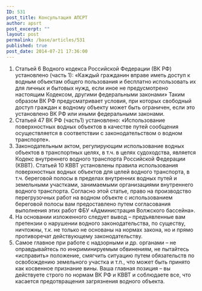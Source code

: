 ```yaml
---
ID: 531
post_title: Консультация АПСРТ
author: apsrt
post_excerpt: ""
layout: post
permalink: /base/articles/531
published: true
post_date: 2014-07-21 17:36:00
---
```

1. Статьей 6 Водного кодекса Российской Федерации (ВК РФ) установлено (часть 1): «Каждый гражданин вправе иметь доступ к водным объектам общего пользования и бесплатно использовать их для личных и бытовых нужд, если иное не предусмотрено настоящим Кодексом, другими федеральными законами»
Таким образом ВК РФ предусматривает условия, при которых свободный доступ граждан к водному объекту может быть ограничен, если это установлено ВК РФ или иными федеральными законами.
2. Статьей 47 ВК РФ (часть1) установлено: «Использование поверхностных водных объектов в качестве путей сообщения осуществляется в соответствии с законодательством о водном транспорте».
3. Законодательным актом, регулирующим использование водных объектов в транспортных целях, в т.ч. в целях судоходства, является Кодекс внутреннего водного транспорта Российской Федерации (КВВТ).
Статьей 10 КВВТ установлены правила использования поверхностных водных объектов для целей водного транспорта, в т.ч. береговой полосы в пределах внутренних водных путей и земельными участками, занимаемыми организациями внутреннего водного транспорта.
Согласно этой статье, право на производство перегрузочных работ на водном объекте с использованием береговой полосы вам предоставлено путем согласования выполнения этих работ ФБУ «Администрация Волжского бассейна».
4. На основании изложенного следует вывод – предъявленные вам претензии о нарушении водного законодательства, по существу, ничтожны, т.к. не только не основаны на нормах закона, но и прямо противоречат действующему законодательству.
5. Самое главное при работе с надзорными и др. органами – не оправдывайтесь по инкриминируемым обвинениям, не пытайтесь «исправить» положение, смягчить ситуацию путем обязательств по освобождению земельного участка и т.п., что может быть принято как косвенное признание вины.
Ваша главная позиция – вы действуете строго по нормам ВК РФ и КВВТ и соблюдаете все, что касается предотвращения загрязнения водного объекта.